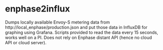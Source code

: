 # enphase2influx

Dumps locally available Envoy-S metering data from http://local_enphase/production.json and put those data in InfluxDB for graphing using Grafana. Scripts provided to read the data every 15 seconds, works well on a PI. Does not rely on Enphase distant API (hence no cloud API or cloud server).
